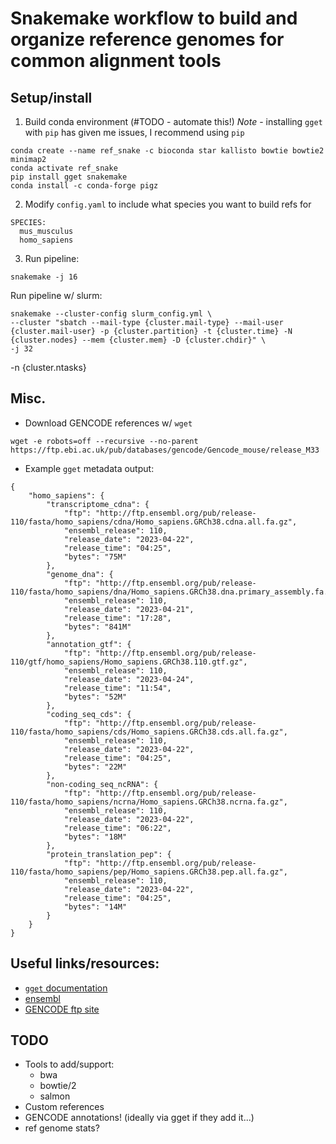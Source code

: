 # Snakemake workflow to build and organize reference genomes for common alignment tools


## Setup/install
1) Build conda environment (#TODO - automate this!)
   *Note* - installing `gget` with `pip` has given me issues, I recommend using `pip`
```
conda create --name ref_snake -c bioconda star kallisto bowtie bowtie2 minimap2
conda activate ref_snake
pip install gget snakemake
conda install -c conda-forge pigz
```

2) Modify `config.yaml` to include what species you want to build refs for
```
SPECIES:
  mus_musculus
  homo_sapiens
```
3) Run pipeline:
```
snakemake -j 16
```

Run pipeline w/ slurm:
```
snakemake --cluster-config slurm_config.yml \
--cluster "sbatch --mail-type {cluster.mail-type} --mail-user {cluster.mail-user} -p {cluster.partition} -t {cluster.time} -N {cluster.nodes} --mem {cluster.mem} -D {cluster.chdir}" \
-j 32
```
-n {cluster.ntasks}

## Misc.
- Download GENCODE references w/ `wget`
```
wget -e robots=off --recursive --no-parent  https://ftp.ebi.ac.uk/pub/databases/gencode/Gencode_mouse/release_M33
```

- Example `gget` metadata output:
```
{
    "homo_sapiens": {
        "transcriptome_cdna": {
            "ftp": "http://ftp.ensembl.org/pub/release-110/fasta/homo_sapiens/cdna/Homo_sapiens.GRCh38.cdna.all.fa.gz",
            "ensembl_release": 110,
            "release_date": "2023-04-22",
            "release_time": "04:25",
            "bytes": "75M"
        },
        "genome_dna": {
            "ftp": "http://ftp.ensembl.org/pub/release-110/fasta/homo_sapiens/dna/Homo_sapiens.GRCh38.dna.primary_assembly.fa.gz",
            "ensembl_release": 110,
            "release_date": "2023-04-21",
            "release_time": "17:28",
            "bytes": "841M"
        },
        "annotation_gtf": {
            "ftp": "http://ftp.ensembl.org/pub/release-110/gtf/homo_sapiens/Homo_sapiens.GRCh38.110.gtf.gz",
            "ensembl_release": 110,
            "release_date": "2023-04-24",
            "release_time": "11:54",
            "bytes": "52M"
        },
        "coding_seq_cds": {
            "ftp": "http://ftp.ensembl.org/pub/release-110/fasta/homo_sapiens/cds/Homo_sapiens.GRCh38.cds.all.fa.gz",
            "ensembl_release": 110,
            "release_date": "2023-04-22",
            "release_time": "04:25",
            "bytes": "22M"
        },
        "non-coding_seq_ncRNA": {
            "ftp": "http://ftp.ensembl.org/pub/release-110/fasta/homo_sapiens/ncrna/Homo_sapiens.GRCh38.ncrna.fa.gz",
            "ensembl_release": 110,
            "release_date": "2023-04-22",
            "release_time": "06:22",
            "bytes": "18M"
        },
        "protein_translation_pep": {
            "ftp": "http://ftp.ensembl.org/pub/release-110/fasta/homo_sapiens/pep/Homo_sapiens.GRCh38.pep.all.fa.gz",
            "ensembl_release": 110,
            "release_date": "2023-04-22",
            "release_time": "04:25",
            "bytes": "14M"
        }
    }
}
```

## Useful links/resources:
- [`gget` documentation](https://github.com/pachterlab/gget)
- [ensembl]()
- [GENCODE ftp site]()


## TODO
- Tools to add/support:
  - bwa
  - bowtie/2
  - salmon
- Custom references
- GENCODE annotations! (ideally via gget if they add it...)
- ref genome stats?